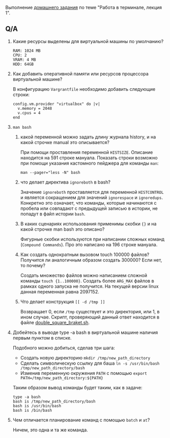 Выполнение [домашнего задания](https://github.com/netology-code/sysadm-homeworks/blob/devsys10/03-sysadmin-01-terminal/README.md)
по теме "Работа в терминале, лекция 1".

## Q/A

1. Какие ресурсы выделены для виртуальной машины по умолчанию?

    ```
    RAM: 1024 MB
    CPU: 2
    VRAM: 4 MB
    HDD: 64GB
    ```

2. Как добавить оперативной памяти или ресурсов процессора виртуальной машине?

    В конфигурацию `Vargrantfile` необходимо добавить следующие строки:
    ```
    config.vm.provider "virtualbox" do |v|
      v.memory = 2048
      v.cpus = 4
    end
    ```

3. `man bash`
    1. какой переменной можно задать длину журнала history, и на какой строчке manual это описывается?

        При помощи проставления переменной `HISTSIZE`. Описание находится на 591 строке мануала. 
        Показать строки возможно при помощи указания кастомного пейджера для команды `man`:
        ```shell
        man --pager="less -N" bash
        ```

    2. что делает директива `ignoreboth` в bash?
       
        Значение `ignoreboth` проставляется для переменной `HISTCONTROL` и является сокращением для значений `ignorespace` и `ignoredups`.
        Конкретно это означает, что команды, которые начинаются с пробела или совпадают с предыдущей записью в истории, не попадут в файл истории `bash`.
    
    3. В каких сценариях использования применимы скобки `{}` и на какой строчке man bash это описано?

        Фигурные скобки используются при написании сложных команд (`Compound Commands`). Про это написано на 196 строке мануала.

    4. Как создать однократным вызовом touch 100000 файлов? Получится ли аналогичным образом создать 300000? Если нет, то почему?
    
        Создать множество файлов можно написанием сложной команды `touch {1..100000}`. Создать более `ARG_MAX` файлов в рамках одного запуска не получится.
        На текущей версии linux данная переменная равна 2097152.

    5. Что делает конструкция `[[ -d /tmp ]]`
    
        Возвращает 0, если `/tmp` существует и это директория, или 1, в ином случае. 
        Скрипт, проверяющий данный ответ находится в файле [double_square_braket.sh](double_square_braket.sh).

4. Добейтесь в выводе type -a bash в виртуальной машине наличия первым пунктом в списке.
    
    Подобного можно добиться, сделав три шага:
    * Создать новую директорию `mkdir /tmp/new_path_directory`
    * Сделать символическую ссылку для баша `ln -s /usr/bin/bash /tmp/new_path_directory/bash`
    * Изменив переменную окружения `PATH` с помощью `export PATH=/tmp/new_path_directory:${PATH}`
    
    Таким образом вывод команды будет таким, как в задаче:
    ```shell
    type -a bash
    bash is /tmp/new_path_directory/bash
    bash is /usr/bin/bash
    bash is /bin/bash
    ```
5. Чем отличается планирование команд с помощью `batch` и `at`?
    
    Ничем, это одна и та же команда.
    
